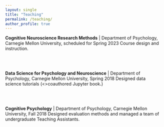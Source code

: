 ```yaml
---
layout: single
title: "Teaching"
permalink: /teaching/
author_profile: true
---
```


<b>Cognitive Neuroscience Research Methods</b> | Department of Psychology, Carnegie Mellon University, scheduled for Spring 2023
Course design and instruction.

<br style="clear:both" />
<br>

<b>Data Science for Psychology and Neuroscience</b> | Department of Psychology, Carnegie Mellon University, Spring 2018
Designed data science tutorials (<>coauthored Jupyter book<b>[](https://coaxlab.github.io/Data-Explorations/intro.html).</b>) <br>


<br style="clear:both" />
<br>

<b>Cognitive Psychology</b> | Department of Psychology, Carnegie Mellon University, Fall 2018
Designed evaluation methods and managed a team of undergraduate Teaching Assistants.


<br style="clear:both" />
<br>
